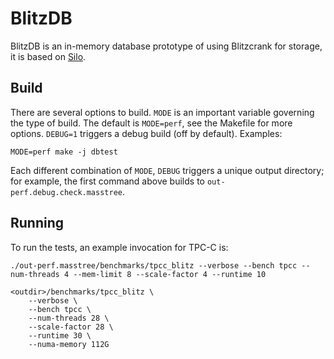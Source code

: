 BlitzDB
=====

BlitzDB is an in-memory database prototype of using Blitzcrank for storage, it is based on [Silo](http://people.csail.mit.edu/stephentu/papers/silo.pdf). 

Build
-----

There are several options to build. `MODE` is an important variable
governing the type of build. The default is `MODE=perf`, see the
Makefile for more options. `DEBUG=1` triggers a debug build (off by
default). Examples:

    MODE=perf make -j dbtest

Each different combination of `MODE`, `DEBUG` triggers
a unique output directory; for example, the first command above builds to
`out-perf.debug.check.masstree`.

Running
-------

To run the tests, an example invocation for TPC-C is:

    ./out-perf.masstree/benchmarks/tpcc_blitz --verbose --bench tpcc --num-threads 4 --mem-limit 8 --scale-factor 4 --runtime 10

    <outdir>/benchmarks/tpcc_blitz \
        --verbose \
        --bench tpcc \
        --num-threads 28 \
        --scale-factor 28 \
        --runtime 30 \
        --numa-memory 112G 
